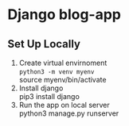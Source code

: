 # Django blog-app
## Set Up Locally
1. Create virtual envirnoment <br>
```python3 -m venv myenv``` <br>
source myenv/bin/activate <br>
2. Install django <br>
pip3 install django <br>
3. Run the app on local server <br>
python3 manage.py runserver <br>
